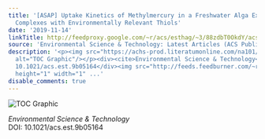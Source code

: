 ```yaml
---
title: '[ASAP] Uptake Kinetics of Methylmercury in a Freshwater Alga Exposed to Methylmercury
  Complexes with Environmentally Relevant Thiols'
date: '2019-11-14'
linkTitle: http://feedproxy.google.com/~r/acs/esthag/~3/88zdbT0OkdY/acs.est.9b05164
source: 'Environmental Science & Technology: Latest Articles (ACS Publications)'
description: '<p><img src="https://achs-prod.literatumonline.com/na101/home/literatum/publisher/achs/journals/content/esthag/0/esthag.ahead-of-print/acs.est.9b05164/20191113/images/medium/es9b05164_0003.gif"
  alt="TOC Graphic"/></p><div><cite>Environmental Science & Technology</cite></div><div>DOI:
  10.1021/acs.est.9b05164</div><img src="http://feeds.feedburner.com/~r/acs/esthag/~4/88zdbT0OkdY"
  height="1" width="1" ...'
disable_comments: true
---
```

<p><img src="https://achs-prod.literatumonline.com/na101/home/literatum/publisher/achs/journals/content/esthag/0/esthag.ahead-of-print/acs.est.9b05164/20191113/images/medium/es9b05164_0003.gif" alt="TOC Graphic"/></p><div><cite>Environmental Science & Technology</cite></div><div>DOI: 10.1021/acs.est.9b05164</div><img src="http://feeds.feedburner.com/~r/acs/esthag/~4/88zdbT0OkdY" height="1" width="1" ...